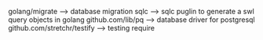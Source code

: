 golang/migrate --> database migration
sqlc --> sqlc puglin to generate a swl query objects in golang 
github.com/lib/pq --> database driver for postgresql
github.com/stretchr/testify --> testing require
